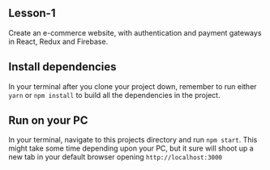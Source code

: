 ## Lesson-1

Create an e-commerce website, with authentication and payment gateways in React, Redux and Firebase. 

## Install dependencies

In your terminal after you clone your project down, remember to run either `yarn` or `npm install` to build all the dependencies in the project.

## Run on your PC
In your terminal, navigate to this projects directory and run `npm start`. This might take some time depending upon your PC, but it sure will shoot up a new tab in your default browser opening `http://localhost:3000`

